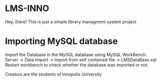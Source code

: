 # LMS-INNO

Hey, there!
This is just a simple library managment system project

# Importing MySQL database
Import the Database in the MySQL database using MySQL WorkBench.
Server -> Data Import -> Import from self contained file -> LMSDataBase.sql
Restart workbench to check whether the database was imported or not.


Creators are the students of Innopolis University

